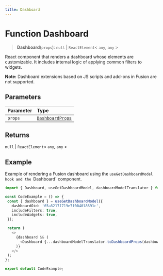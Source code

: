 ```yaml
---
title: Dashboard
---
```


# Function Dashboard <Badge type="beta" text="Beta" />

> **Dashboard**(`props`): `null` \| `ReactElement`\< `any`, `any` \>

React component that renders a dashboard whose elements are customizable. It includes internal logic of applying common filters to widgets.

**Note:** Dashboard extensions based on JS scripts and add-ons in Fusion are not supported.

## Parameters

| Parameter | Type |
| :------ | :------ |
| `props` | [`DashboardProps`](../interfaces/interface.DashboardProps.md) |

## Returns

`null` \| `ReactElement`\< `any`, `any` \>

## Example

Example of rendering a Fusion dashboard using the `useGetDashboardModel hook and the `Dashboard` component.

```ts
import { Dashboard, useGetDashboardModel, dashboardModelTranslator } from '@sisense/sdk-ui';

const CodeExample = () => {
 const { dashboard } = useGetDashboardModel({
   dashboardOid: '65a82171719e7f004018691c',
   includeFilters: true,
   includeWidgets: true,
 });

 return (
   <>
     {dashboard && (
       <Dashboard {...dashboardModelTranslator.toDashboardProps(dashboard)} />
     )}
   </>
 );
};

export default CodeExample;
```
